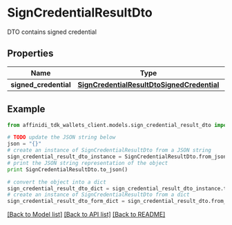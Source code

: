# SignCredentialResultDto

DTO contains signed credential

## Properties

| Name                  | Type                                                                                      | Description | Notes |
| --------------------- | ----------------------------------------------------------------------------------------- | ----------- | ----- |
| **signed_credential** | [**SignCredentialResultDtoSignedCredential**](SignCredentialResultDtoSignedCredential.md) |             |

## Example

```python
from affinidi_tdk_wallets_client.models.sign_credential_result_dto import SignCredentialResultDto

# TODO update the JSON string below
json = "{}"
# create an instance of SignCredentialResultDto from a JSON string
sign_credential_result_dto_instance = SignCredentialResultDto.from_json(json)
# print the JSON string representation of the object
print SignCredentialResultDto.to_json()

# convert the object into a dict
sign_credential_result_dto_dict = sign_credential_result_dto_instance.to_dict()
# create an instance of SignCredentialResultDto from a dict
sign_credential_result_dto_form_dict = sign_credential_result_dto.from_dict(sign_credential_result_dto_dict)
```

[[Back to Model list]](../README.md#documentation-for-models) [[Back to API list]](../README.md#documentation-for-api-endpoints) [[Back to README]](../README.md)
